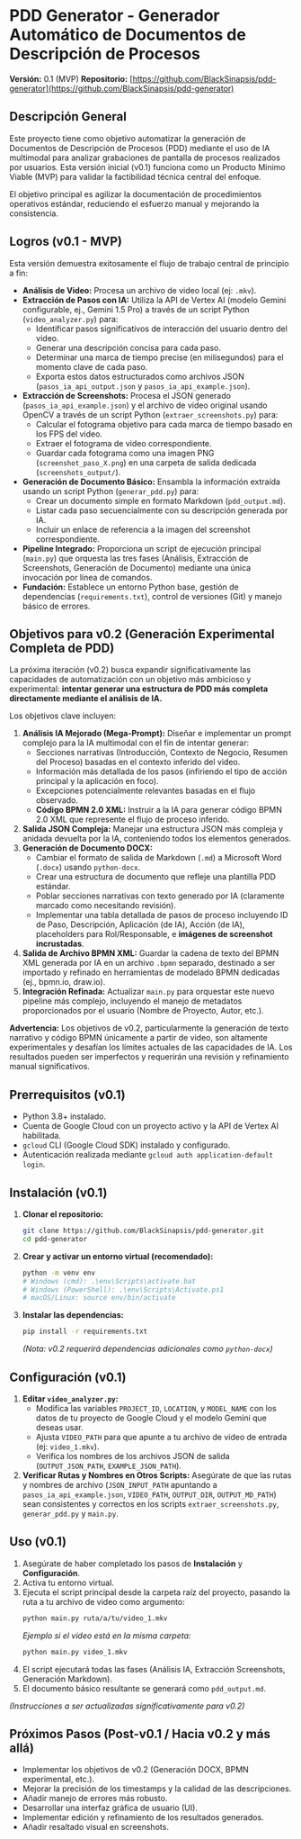 # PDD Generator - Generador Automático de Documentos de Descripción de Procesos

**Versión:** 0.1 (MVP)
**Repositorio:** [https://github.com/BlackSinapsis/pdd-generator](https://github.com/BlackSinapsis/pdd-generator)

## Descripción General

Este proyecto tiene como objetivo automatizar la generación de Documentos de Descripción de Procesos (PDD) mediante el uso de IA multimodal para analizar grabaciones de pantalla de procesos realizados por usuarios. Esta versión inicial (v0.1) funciona como un Producto Mínimo Viable (MVP) para validar la factibilidad técnica central del enfoque.

El objetivo principal es agilizar la documentación de procedimientos operativos estándar, reduciendo el esfuerzo manual y mejorando la consistencia.

## Logros (v0.1 - MVP)

Esta versión demuestra exitosamente el flujo de trabajo central de principio a fin:

*   **Análisis de Video:** Procesa un archivo de video local (ej: `.mkv`).
*   **Extracción de Pasos con IA:** Utiliza la API de Vertex AI (modelo Gemini configurable, ej., Gemini 1.5 Pro) a través de un script Python (`video_analyzer.py`) para:
    *   Identificar pasos significativos de interacción del usuario dentro del video.
    *   Generar una descripción concisa para cada paso.
    *   Determinar una marca de tiempo precise (en milisegundos) para el momento clave de cada paso.
    *   Exporta estos datos estructurados como archivos JSON (`pasos_ia_api_output.json` y `pasos_ia_api_example.json`).
*   **Extracción de Screenshots:** Procesa el JSON generado (`pasos_ia_api_example.json`) y el archivo de video original usando OpenCV a través de un script Python (`extraer_screenshots.py`) para:
    *   Calcular el fotograma objetivo para cada marca de tiempo basado en los FPS del video.
    *   Extraer el fotograma de video correspondiente.
    *   Guardar cada fotograma como una imagen PNG (`screenshot_paso_X.png`) en una carpeta de salida dedicada (`screenshots_output/`).
*   **Generación de Documento Básico:** Ensambla la información extraída usando un script Python (`generar_pdd.py`) para:
    *   Crear un documento simple en formato Markdown (`pdd_output.md`).
    *   Listar cada paso secuencialmente con su descripción generada por IA.
    *   Incluir un enlace de referencia a la imagen del screenshot correspondiente.
*   **Pipeline Integrado:** Proporciona un script de ejecución principal (`main.py`) que orquesta las tres fases (Análisis, Extracción de Screenshots, Generación de Documento) mediante una única invocación por línea de comandos.
*   **Fundación:** Establece un entorno Python base, gestión de dependencias (`requirements.txt`), control de versiones (Git) y manejo básico de errores.

## Objetivos para v0.2 (Generación Experimental Completa de PDD)

La próxima iteración (v0.2) busca expandir significativamente las capacidades de automatización con un objetivo más ambicioso y experimental: **intentar generar una estructura de PDD más completa directamente mediante el análisis de IA.**

Los objetivos clave incluyen:

1.  **Análisis IA Mejorado (Mega-Prompt):** Diseñar e implementar un prompt complejo para la IA multimodal con el fin de intentar generar:
    *   Secciones narrativas (Introducción, Contexto de Negocio, Resumen del Proceso) basadas en el contexto inferido del video.
    *   Información más detallada de los pasos (infiriendo el tipo de acción principal y la aplicación en foco).
    *   Excepciones potencialmente relevantes basadas en el flujo observado.
    *   **Código BPMN 2.0 XML:** Instruir a la IA para generar código BPMN 2.0 XML que represente el flujo de proceso inferido.
2.  **Salida JSON Compleja:** Manejar una estructura JSON más compleja y anidada devuelta por la IA, conteniendo todos los elementos generados.
3.  **Generación de Documento DOCX:**
    *   Cambiar el formato de salida de Markdown (`.md`) a Microsoft Word (`.docx`) usando `python-docx`.
    *   Crear una estructura de documento que refleje una plantilla PDD estándar.
    *   Poblar secciones narrativas con texto generado por IA (claramente marcado como necesitando revisión).
    *   Implementar una tabla detallada de pasos de proceso incluyendo ID de Paso, Descripción, Aplicación (de IA), Acción (de IA), placeholders para Rol/Responsable, e **imágenes de screenshot incrustadas**.
4.  **Salida de Archivo BPMN XML:** Guardar la cadena de texto del BPMN XML generada por IA en un archivo `.bpmn` separado, destinado a ser importado y refinado en herramientas de modelado BPMN dedicadas (ej., bpmn.io, draw.io).
5.  **Integración Refinada:** Actualizar `main.py` para orquestar este nuevo pipeline más complejo, incluyendo el manejo de metadatos proporcionados por el usuario (Nombre de Proyecto, Autor, etc.).

**Advertencia:** Los objetivos de v0.2, particularmente la generación de texto narrativo y código BPMN únicamente a partir de video, son altamente experimentales y desafían los límites actuales de las capacidades de IA. Los resultados pueden ser imperfectos y requerirán una revisión y refinamiento manual significativos.

## Prerrequisitos (v0.1)

*   Python 3.8+ instalado.
*   Cuenta de Google Cloud con un proyecto activo y la API de Vertex AI habilitada.
*   `gcloud` CLI (Google Cloud SDK) instalado y configurado.
*   Autenticación realizada mediante `gcloud auth application-default login`.

## Instalación (v0.1)

1.  **Clonar el repositorio:**
    ```bash
    git clone https://github.com/BlackSinapsis/pdd-generator.git
    cd pdd-generator
    ```
2.  **Crear y activar un entorno virtual (recomendado):**
    ```bash
    python -m venv env
    # Windows (cmd): .\env\Scripts\activate.bat
    # Windows (PowerShell): .\env\Scripts\Activate.ps1
    # macOS/Linux: source env/bin/activate
    ```
3.  **Instalar las dependencias:**
    ```bash
    pip install -r requirements.txt
    ```
    *(Nota: v0.2 requerirá dependencias adicionales como `python-docx`)*

## Configuración (v0.1)

1.  **Editar `video_analyzer.py`:**
    *   Modifica las variables `PROJECT_ID`, `LOCATION`, y `MODEL_NAME` con los datos de tu proyecto de Google Cloud y el modelo Gemini que deseas usar.
    *   Ajusta `VIDEO_PATH` para que apunte a tu archivo de video de entrada (ej: `video_1.mkv`).
    *   Verifica los nombres de los archivos JSON de salida (`OUTPUT_JSON_PATH`, `EXAMPLE_JSON_PATH`).
2.  **Verificar Rutas y Nombres en Otros Scripts:** Asegúrate de que las rutas y nombres de archivo (`JSON_INPUT_PATH` apuntando a `pasos_ia_api_example.json`, `VIDEO_PATH`, `OUTPUT_DIR`, `OUTPUT_MD_PATH`) sean consistentes y correctos en los scripts `extraer_screenshots.py`, `generar_pdd.py` y `main.py`.

## Uso (v0.1)

1.  Asegúrate de haber completado los pasos de **Instalación** y **Configuración**.
2.  Activa tu entorno virtual.
3.  Ejecuta el script principal desde la carpeta raíz del proyecto, pasando la ruta a tu archivo de video como argumento:
    ```bash
    python main.py ruta/a/tu/video_1.mkv
    ```
    *Ejemplo si el video está en la misma carpeta:*
    ```bash
    python main.py video_1.mkv
    ```
4.  El script ejecutará todas las fases (Análisis IA, Extracción Screenshots, Generación Markdown).
5.  El documento básico resultante se generará como `pdd_output.md`.

*(Instrucciones a ser actualizadas significativamente para v0.2)*

## Próximos Pasos (Post-v0.1 / Hacia v0.2 y más allá)

*   Implementar los objetivos de v0.2 (Generación DOCX, BPMN experimental, etc.).
*   Mejorar la precisión de los timestamps y la calidad de las descripciones.
*   Añadir manejo de errores más robusto.
*   Desarrollar una interfaz gráfica de usuario (UI).
*   Implementar edición y refinamiento de los resultados generados.
*   Añadir resaltado visual en screenshots.